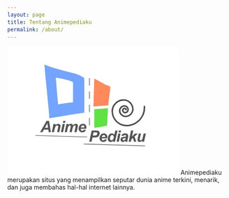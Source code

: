 ```yaml
---
layout: page
title: Tentang Animepediaku
permalink: /about/
---
```

![alt text](/assets/animepediaku.jpg "Animepediaku")
Animepediaku merupakan situs yang menampilkan seputar dunia anime terkini, menarik, dan juga membahas hal-hal internet lainnya.

